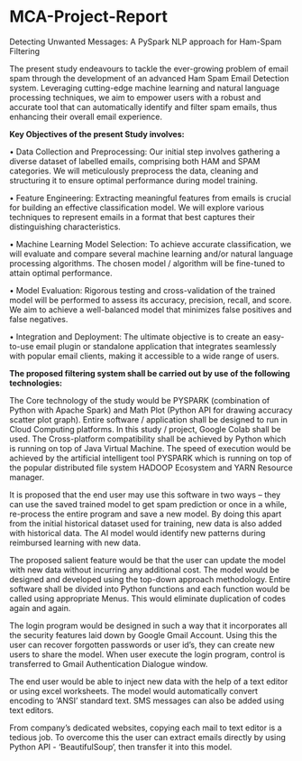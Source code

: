 # MCA-Project-Report
Detecting Unwanted Messages: A PySpark NLP approach for Ham-Spam Filtering

The present study endeavours to tackle the ever-growing problem of email spam through the development of an advanced Ham Spam Email Detection system. Leveraging cutting-edge machine learning and natural language processing techniques, we aim to empower users with a robust and accurate tool that can automatically identify and filter spam emails, thus enhancing their overall email experience.

**Key Objectives of the present Study involves:**

•	Data Collection and Preprocessing: Our initial step involves gathering a diverse dataset of labelled emails, comprising both HAM and SPAM categories. We will meticulously preprocess the data, cleaning and structuring it to ensure optimal performance during model training.

•	Feature Engineering: Extracting meaningful features from emails is crucial for building an effective classification model. We will explore various techniques to represent emails in a format that best captures their distinguishing characteristics.

•	Machine Learning Model Selection: To achieve accurate classification, we will evaluate and compare several machine learning and/or natural language processing algorithms. The chosen model / algorithm will be fine-tuned to attain optimal performance.

•	Model Evaluation: Rigorous testing and cross-validation of the trained model will be performed to assess its accuracy, precision, recall, and score. We aim to achieve a well-balanced model that minimizes false positives and false negatives.

•	Integration and Deployment: The ultimate objective is to create an easy-to-use email plugin or standalone application that integrates seamlessly with popular email clients, making it accessible to a wide range of users.

**The proposed filtering system shall be carried out by use of the following technologies:**

The Core technology of the study would be PYSPARK (combination of Python with Apache Spark) and Math Plot (Python API for drawing accuracy scatter plot graph). Entire software / application shall be designed to run in Cloud Computing platforms. In this study / project, Google Colab shall be used. The Cross-platform compatibility shall be achieved by Python which is running on top of Java Virtual Machine. The speed of execution would be achieved by the artificial intelligent tool PYSPARK which is running on top of the popular distributed file system HADOOP Ecosystem and YARN Resource manager.

It is proposed that the end user may use this software in two ways – they can use the saved trained model to get spam prediction or once in a while, re-process the entire program and save a new model. By doing this apart from the initial historical dataset used for training, new data is also added with historical data. The AI model would identify new patterns during reimbursed learning with new data.

The proposed salient feature would be that the user can update the model with new data without incurring any additional cost. The model would be designed and developed using the top-down approach methodology. Entire software shall be divided into Python functions and each function would be called using appropriate Menus. This would eliminate duplication of codes again and again.

The login program would be designed in such a way that it incorporates all the security features laid down by Google Gmail Account. Using this the user can recover forgotten passwords or user id’s, they can create new users to share the model. When user execute the login program, control is transferred to Gmail Authentication Dialogue window.

The end user would be able to inject new data with the help of a text editor or using excel worksheets. The model would automatically convert encoding to ‘ANSI’ standard text. SMS messages can also be added using text editors.

From company’s dedicated websites, copying each mail to text editor is a tedious job. To overcome this the user can extract emails directly by using Python API - ‘BeautifulSoup’, then transfer it into this model.
